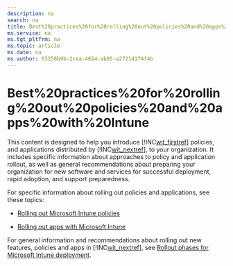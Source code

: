 ```yaml
---
description: na
search: na
title: Best%20practices%20for%20rolling%20out%20policies%20and%20apps%20with%20Intune
ms.service: na
ms.tgt_pltfrm: na
ms.topic: article
ms.date: na
ms.author: 03258b9b-2cea-4654-ab05-a27214174f4b
---
```

# Best%20practices%20for%20rolling%20out%20policies%20and%20apps%20with%20Intune
This content is designed to help you introduce [!INC[wit_firstref](../Token/wit_firstref_md.md)] policies, and applications distributed by [!INC[wit_nextref](../Token/wit_nextref_md.md)], to your organization. It includes specific information about approaches to policy and application rollout, as well as general recommendations about preparing your organization for new software and services for successful deployment,  rapid adoption, and support preparedness.

For specific information about rolling out policies and applications, see these topics:

- [Rolling out Microsoft Intune policies](../Topic/Rolling_out_Microsoft_Intune_policies.md)

- [Rolling out apps with Microsoft Intune](../Topic/Rolling_out_apps_with_Microsoft_Intune.md)

For general information and recommendations about rolling out new features, policies and apps in [!INC[wit_nextref](../Token/wit_nextref_md.md)], see [Rollout phases for Microsoft Intune deployment](../Topic/Rollout_phases_for_Microsoft_Intune_deployment.md).

